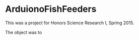 # ArduionoFishFeeders
This was a project for Honors Science Research I, Spring 2015.

The object was to 

